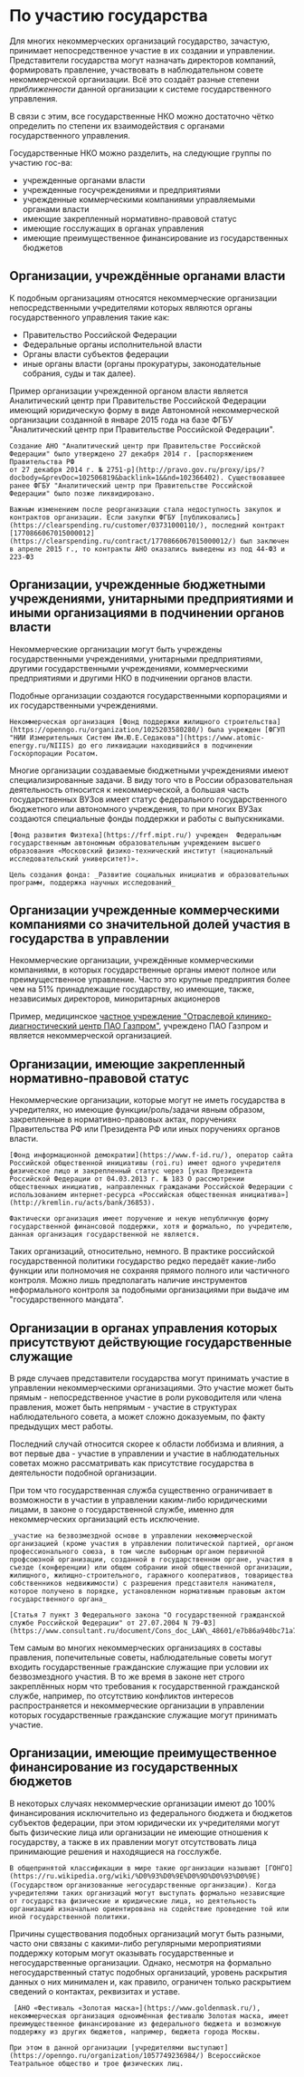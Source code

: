 # По участию государства

Для многих некоммерческих организаций государство, зачастую, принимает непосредственное участие в их создании и управлении. Представители государства могут назначать директоров компаний, формировать правление, участвовать в наблюдательном совете некоммерческой организации. Всё это создаёт разные степени _приближенности_ данной организации к системе государственного управления.

В связи с этим, все государственные НКО можно достаточно чётко определить по степени их взаимодействия с органами государственного управления․

Государственные НКО можно разделить, на следующие группы по участию гос-ва: 
- учрежденные органами власти
- учрежденные госучреждениями и предприятиями
- учрежденные коммерческими компаниями управляемыми органами власти
- имеющие закрепленный нормативно-правовой статус
- имеющие госслужащих в органах управления
- имеющие преимущественное финансирование из государственных бюджетов

## Организации, учреждённые органами власти

К подобным организациям относятся некоммерческие организации непосредственными учредителями которых являются органы государственного управления такие как:
- Правительство Российской Федерации
- Федеральные органы исполнительной власти
- Органы власти субъектов федерации
- иные органы власти (органы прокуратуры, законодательные собрания, суды и так далее).

Пример организации учрежденной органом власти является Аналитический центр при Правительстве Российской Федерации имеющий юридическую форму в виде Автономной некоммерческой организации созданной в январе 2015 года на базе ФГБУ "Аналитический центр при Правительстве Российской Федерации".

```admonish example
Создание АНО "Аналитический центр при Правительстве Российской Федерации" было утверждено 27 декабря 2014 г. [распоряжением Правительства РФ 
от 27 декабря 2014 г. № 2751-р](http://pravo.gov.ru/proxy/ips/?docbody=&prevDoc=102506819&backlink=1&&nd=102366402). Существовавшее ранее ФГБУ "Аналитический центр при Правительстве Российской Федерации" было позже ликвидировано.

Важным изменением после реорганизации стала недоступность закупок и контрактов организации. Если закупки ФГБУ [публиковались](https://clearspending.ru/customer/03731000110/), последний контракт [1770866067015000012](https://clearspending.ru/contract/1770866067015000012/) был заключен в апреле 2015 г., то контракты АНО оказались выведены из под 44-ФЗ и 223-ФЗ    
```

## Организации, учрежденные бюджетными учреждениями, унитарными предприятиями и иными организациями в подчинении органов власти

Некоммерческие организации могут быть учреждены государственными учреждениями, унитарными предприятиями, другими государственными учреждениями, коммерческими предприятиями и другими НКО в подчинении органов власти. 

Подобные организации создаются государственными корпорациями и их государственными учреждениями.

```admonish example 
Некоммерческая организация [Фонд поддержки жилищного строительства](https://openngo.ru/organization/1025203580280/) была учрежден [ФГУП "НИИ Измерительных Систем Им.Ю.Е.Седакова"](https://www.atomic-energy.ru/NIIIS) до его ликвидации находившийся в подчинении Госкорпорации Росатом.
```

Многие организации создаваемые бюджетными учреждениями имеют специализированные задачи. В виду того что в России образовательная деятельность относится к некоммерческой, а большая часть государственных ВУЗов имеет статус федерального государственного бюджетного или автономного учреждения, то при многих ВУЗах создаются специальные фонды поддержки и работы с выпускниками.

```admonish example
[Фонд развития Физтеха](https://frf.mipt.ru/) учрежден  Федеральным государственным автономным образовательным учреждением высшего образования «Московский физико-технический институт (национальный исследовательский университет)».

Цель создания фонда: _Развитие социальных инициатив и образовательных программ, поддержка научных исследований_
```


## Организации учрежденные коммерческими компаниями со значительной долей участия в государства в управлении

Некоммерческие организации, учреждённые коммерческими компаниями, в которых государственные органы имеют полное или преимущественное управление. Часто это крупные предприятия более чем на 51% принадлежащие государству, но имеющие, также, независимых директоров, миноритарных акционеров

Пример, медицинское [частное учреждение "Отраслевой клинико-диагностический центр ПАО Газпром"](https://openngo.ru/organization/1027739558296/), учреждено ПАО Газпром и является некоммерческой организацией.

## Организации, имеющие закрепленный нормативно-правовой статус

Некоммерческие организации, которые могут не иметь государства в учредителях, но имеющие функции/роль/задачи явным образом, закрепленные в нормативно-правовых актах, поручениях Правительства РФ или Президента РФ или иных поручениях органов власти.

```admonish example
[Фонд информационной демократии](https://www.f-id.ru/), оператор сайта Российской общественной инициативы (roi.ru) имеет одного учредителя физическое лицо и закрепленный статус через [указ Президента Российской Федерации от 04.03.2013 г. № 183 О рассмотрении общественных инициатив, направленных гражданами Российской Федерации с использованием интернет-ресурса «Российская общественная инициатива»](http://kremlin.ru/acts/bank/36853).

Фактически организация имеет поручение и некую непубличную форму государственной финансовой поддержки, хотя и формально, по учредителю, данная организация государственной не является.
```

Таких организаций, относительно, немного. В практике российской государственной политики государство редко передаёт какие-либо функции или полномочия не сохраняя прямого полного или частичного контроля. Можно лишь предполагать наличие инструментов неформального контроля за подобными организациями при выдаче им "государственного мандата".



## Организации в органах управления которых присутствуют действующие государственные служащие

В ряде случаев представители государства могут принимать участие в управлении некоммерческими организациями. Это участие может быть прямым - непосредственное участие в роли руководителя или члена правления, может быть непрямым - участие в структурах наблюдательного совета, а может сложно доказуемым, по факту предыдущих мест работы. 

Последний случай относится скорее к области лоббизма и влияния, а вот первые два - участие в управлении и участие в наблюдательных советах можно рассматривать как присутствие государства в деятельности подобной организации.

При том что государственная служба существенно ограничивает в возможности в участии в управлении каким-либо юридическими лицами, в законе о государственной службе, именно для некоммерческих организаций есть исключение.

```admonish quote 
_участие на безвозмездной основе в управлении некоммерческой организацией (кроме участия в управлении политической партией, органом профессионального союза, в том числе выборным органом первичной профсоюзной организации, созданной в государственном органе, участия в съезде (конференции) или общем собрании иной общественной организации, жилищного, жилищно-строительного, гаражного кооперативов, товарищества собственников недвижимости) с разрешения представителя нанимателя, которое получено в порядке, установленном нормативным правовым актом государственного органа_

[Статья 7 пункт 3 Федерального закона "О государственной гражданской службе Российской Федерации" от 27.07.2004 N 79-ФЗ](https://www.consultant.ru/document/Cons_doc_LAW\_48601/e7b86a940bc71a71af7b9288590f1ca92a69d878/)
```

Тем самым во многих некоммерческих организациях в составы правления, попечительные советы, наблюдательные советы могут входить государственные гражданские служащие при условии их безвозмездного участия. В то же время в законе нет строго закреплённых норм что требования к государственной гражданской службе, например, по отсутствию конфликтов интересов распространяется и некоммерческие организации в управлении которых государственные гражданские служащие могут принимать участие.

## Организации, имеющие преимущественное финансирование из государственных бюджетов

В некоторых случаях некоммерческие организации имеют до 100% финансирования исключительно из федерального бюджета и бюджетов субъектов федерации, при этом юридически их учредителями могут быть физические лица или организации не имеющие отношения к государству, а также в их правлении могут отсутствовать лица принимающие решения и находящиеся на госслужбе.

```admonish note
В общепринятой классификации в мире такие организации называют [ГОНГО](https://ru.wikipedia.org/wiki/%D0%93%D0%9E%D0%9D%D0%93%D0%9E)  (Государством организованные негосударственные организации)․ Когда учредителями таких организаций могут выступать формально независящие от государства физические и юридические лица, но деятельность организаций изначально ориентирована на содействие проведение той или иной государственной политики. 
```

Причины существования подобных организаций могут быть разными, часто они связаны с какими-либо регулярными мероприятиями поддержку которым могут оказывать государственные и негосударственные организации. Однако, несмотря на формально негосударственный статус подобных организаций, уровень раскрытия данных о них минимален и, как правило, ограничен только раскрытием сведений о контактах, реквизитах и уставе.

```admonish example
 [АНО «Фестиваль «Золотая маска»](https://www.goldenmask.ru/), некоммерческая организация одноимённая фестивалю Золотая маска, имеет преимущественное финансирование из федерального бюджета и возможную поддержку из других бюджетов, например, бюджета города Москвы.

При этом в данной организации [учредителями выступают](https://openngo.ru/organization/1057749236984/) Всероссийское Театральное общество и трое физических лиц. 
```
